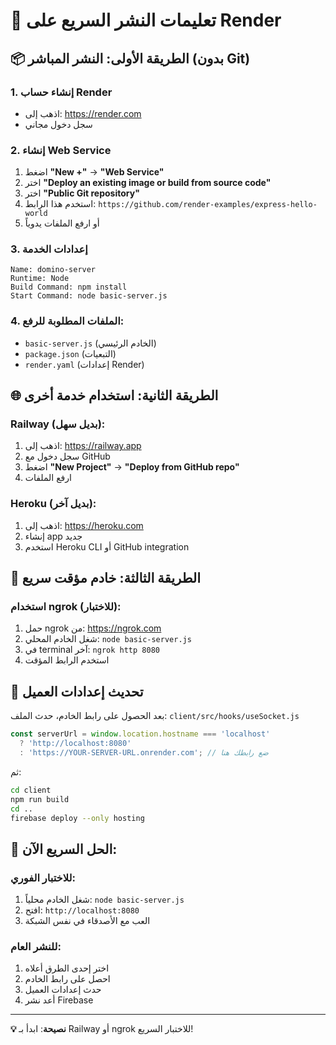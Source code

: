 # 🚀 تعليمات النشر السريع على Render

## 📦 الطريقة الأولى: النشر المباشر (بدون Git)

### 1. إنشاء حساب Render
- اذهب إلى: https://render.com
- سجل دخول مجاني

### 2. إنشاء Web Service
1. اضغط **"New +"** → **"Web Service"**
2. اختر **"Deploy an existing image or build from source code"**
3. اختر **"Public Git repository"**
4. استخدم هذا الرابط: `https://github.com/render-examples/express-hello-world`
5. أو ارفع الملفات يدوياً

### 3. إعدادات الخدمة
```
Name: domino-server
Runtime: Node
Build Command: npm install
Start Command: node basic-server.js
```

### 4. الملفات المطلوبة للرفع:
- `basic-server.js` (الخادم الرئيسي)
- `package.json` (التبعيات)
- `render.yaml` (إعدادات Render)

## 🌐 الطريقة الثانية: استخدام خدمة أخرى

### Railway (بديل سهل):
1. اذهب إلى: https://railway.app
2. سجل دخول مع GitHub
3. اضغط **"New Project"** → **"Deploy from GitHub repo"**
4. ارفع الملفات

### Heroku (بديل آخر):
1. اذهب إلى: https://heroku.com
2. إنشاء app جديد
3. استخدم Heroku CLI أو GitHub integration

## 🔧 الطريقة الثالثة: خادم مؤقت سريع

### استخدام ngrok (للاختبار):
1. حمل ngrok من: https://ngrok.com
2. شغل الخادم المحلي: `node basic-server.js`
3. في terminal آخر: `ngrok http 8080`
4. استخدم الرابط المؤقت

## 📝 تحديث إعدادات العميل

بعد الحصول على رابط الخادم، حدث الملف:
`client/src/hooks/useSocket.js`

```javascript
const serverUrl = window.location.hostname === 'localhost' 
  ? 'http://localhost:8080'
  : 'https://YOUR-SERVER-URL.onrender.com'; // ضع رابطك هنا
```

ثم:
```bash
cd client
npm run build
cd ..
firebase deploy --only hosting
```

## 🎯 الحل السريع الآن:

### للاختبار الفوري:
1. شغل الخادم محلياً: `node basic-server.js`
2. افتح: `http://localhost:8080`
3. العب مع الأصدقاء في نفس الشبكة

### للنشر العام:
1. اختر إحدى الطرق أعلاه
2. احصل على رابط الخادم
3. حدث إعدادات العميل
4. أعد نشر Firebase

---

**💡 نصيحة**: ابدأ بـ Railway أو ngrok للاختبار السريع!
